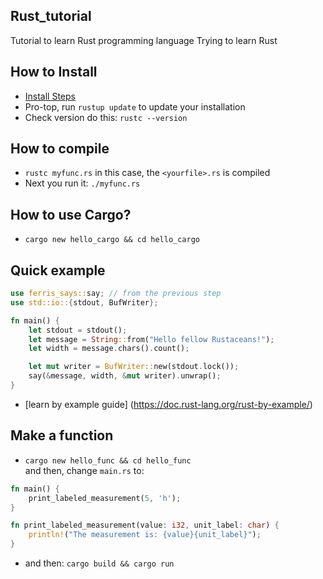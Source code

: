 ## Rust_tutorial
Tutorial to learn Rust programming language
Trying to learn Rust

## How to Install
* [Install Steps](https://doc.rust-lang.org/book/ch01-01-installation.html)
* Pro-top, run `rustup update` to update your installation
* Check version do this: `rustc --version`

## How to compile
* `rustc myfunc.rs` in this case, the `<yourfile>.rs` is compiled
* Next you run it: `./myfunc.rs`

## How to use Cargo?

* `cargo new hello_cargo && cd hello_cargo`

## Quick example 

```rust
use ferris_says::say; // from the previous step
use std::io::{stdout, BufWriter};

fn main() {
    let stdout = stdout();
    let message = String::from("Hello fellow Rustaceans!");
    let width = message.chars().count();

    let mut writer = BufWriter::new(stdout.lock());
    say(&message, width, &mut writer).unwrap();
}
```


* [learn by example guide] (https://doc.rust-lang.org/rust-by-example/)


## Make a function

* `cargo new hello_func && cd hello_func` <br>
and then, change `main.rs` to:

```rust
fn main() {
    print_labeled_measurement(5, 'h');
}

fn print_labeled_measurement(value: i32, unit_label: char) {
    println!("The measurement is: {value}{unit_label}");
}
```
* and then: `cargo build && cargo run`


